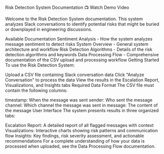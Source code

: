 Risk Detection System Documentation
📺 Watch Demo Video

Welcome to the Risk Detection System documentation. This system analyzes Slack conversations to identify potential risks that might be buried or downplayed in engineering discussions.

Available Documentation
Sentiment Analysis - How the system analyzes message sentiment to detect risks
System Overview - General system architecture and workflow
Risk Detection Algorithms - Details of the risk detection algorithms and keywords
Data Processing Flow - Comprehensive documentation of the CSV upload and processing workflow
Getting Started
To use the Risk Detection System:

Upload a CSV file containing Slack conversation data
Click "Analyze Conversation" to process the data
View the results in the Escalation Report, Visualizations, and Insights tabs
Required Data Format
The CSV file must contain the following columns:

timestamp: When the message was sent
sender: Who sent the message
channel: Which channel the message was sent in
message: The content of the message
User Interface
The system presents results in three organized tabs:

Escalation Report: A detailed report of all flagged messages with context
Visualizations: Interactive charts showing risk patterns and communication flow
Insights: Key findings, risk severity assessment, and actionable recommendations
For a complete understanding of how your data is processed when uploaded, see the Data Processing Flow documentation.
